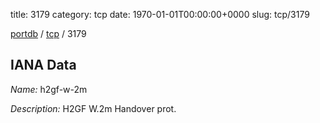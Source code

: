 title: 3179
category: tcp
date: 1970-01-01T00:00:00+0000
slug: tcp/3179

[portdb](/) / [tcp](/category/tcp.html) / 3179


## IANA Data

_Name:_ h2gf-w-2m

_Description:_ H2GF W.2m Handover prot.

